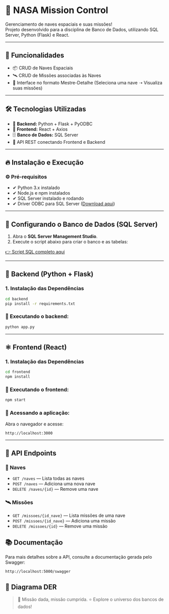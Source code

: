 # 🚀 NASA Mission Control

Gerenciamento de naves espaciais e suas missões!  
Projeto desenvolvido para a disciplina de Banco de Dados, utilizando SQL Server, Python (Flask) e React.

---

## 🌌 Funcionalidades

- 📦 CRUD de Naves Espaciais
- 🛰️ CRUD de Missões associadas às Naves
- 🎯 Interface no formato Mestre-Detalhe (Seleciona uma nave ➝ Visualiza suas missões)

---

## 🛠️ Tecnologias Utilizadas

- 🔹 **Backend:** Python + Flask + PyODBC
- 🔸 **Frontend:** React + Axios
- 🗄️ **Banco de Dados:** SQL Server
- 🔗 API REST conectando Frontend e Backend

---

## 🔥 Instalação e Execução

### ⚙️ Pré-requisitos

- ✔ Python 3.x instalado
- ✔ Node.js e npm instalados
- ✔ SQL Server instalado e rodando
- ✔ Driver ODBC para SQL Server ([Download aqui](https://learn.microsoft.com/sql/connect/odbc/download-odbc-driver-for-sql-server))

---

## 📄 Configurando o Banco de Dados (SQL Server)

1. Abra o **SQL Server Management Studio**.
2. Execute o script abaixo para criar o banco e as tabelas:

[👉 Script SQL completo aqui](./database/script.sql)  

---

## 🐍 Backend (Python + Flask)
### 1. Instalação das Dependências

```bash
cd backend
pip install -r requirements.txt
```

### 🔸 Executando o backend:
```bash
python app.py
```

---

## ⚛️ Frontend (React)
### 1. Instalação das Dependências

```bash
cd frontend
npm install
```
### 🔸 Executando o frontend:
```bash 
npm start
```
### 🔸 Acessando a aplicação:
Abra o navegador e acesse:
```
http://localhost:3000
```

---

## 🔗 API Endpoints

### 🚀 Naves
- `GET /naves` — Lista todas as naves
- `POST /naves` — Adiciona uma nova nave
- `DELETE /naves/{id}` — Remove uma nave

### 🛰️ Missões
- `GET /missoes/{id_nave}` — Lista missões de uma nave
- `POST /missoes/{id_nave}` — Adiciona uma missão
- `DELETE /missoes/{id}` — Remove uma missão


## 📚 Documentação
Para mais detalhes sobre a API, consulte a documentação gerada pelo Swagger:
```
http://localhost:5000/swagger
```

## 📑 Diagrama DER


>🌟 Missão dada, missão cumprida.
>⭐ Explore o universo dos bancos de dados!